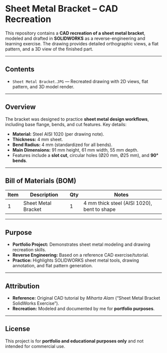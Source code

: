 # Sheet Metal Bracket – CAD Recreation

This repository contains a **CAD recreation of a sheet metal bracket**, modeled and drafted in **SOLIDWORKS** as a reverse-engineering and learning exercise. The drawing provides detailed orthographic views, a flat pattern, and a 3D view of the finished part.

---

## Contents

* `Sheet Metal Bracket.JPG` — Recreated drawing with 2D views, flat pattern, and 3D model render.

---

## Overview

The bracket was designed to practice **sheet metal design workflows**, including base flange, bends, and cut features.
Key details:

* **Material:** Steel AISI 1020 (per drawing note).
* **Thickness:** 4 mm sheet.
* **Bend Radius:** 4 mm (standardized for all bends).
* **Main Dimensions:** 91 mm height, 61 mm width, 55 mm depth.
* Features include a **slot cut**, circular holes (Ø20 mm, Ø25 mm), and **90° bends**.

---

## Bill of Materials (BOM)

| Item | Description         | Qty | Notes                                       |
| ---- | ------------------- | --- | ------------------------------------------- |
| 1    | Sheet Metal Bracket | 1   | 4 mm thick steel (AISI 1020), bent to shape |

---

## Purpose

* **Portfolio Project:** Demonstrates sheet metal modeling and drawing recreation skills.
* **Reverse Engineering:** Based on a reference CAD exercise/tutorial.
* **Practice:** Highlights SOLIDWORKS sheet metal tools, drawing annotation, and flat pattern generation.

---

## Attribution

* **Reference:** Original CAD tutorial by *Miharta Alam* (“Sheet Metal Bracket SolidWorks Exercise”).
* **Recreation:** Modeled and documented by me for **portfolio purposes**.

---

## License

This project is for **portfolio and educational purposes only** and not intended for commercial use.


